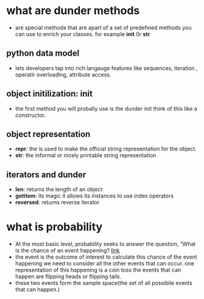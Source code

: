 # what are dunder methods 
* are special methods that are apart of a set of predefined methods you can use to enrich your classes. for example __init__ 0r __str__
## python data model
* lets developers tap into rich langauge features like sequences, iteration , operatir overloading, attribute access.

## object initilization: __init__
* the first method you will probally use is the dunder init think of this like a constructor.

## object representation
* __repr__:  the is used to make the official string representation for the object.
* __str__: the informal or nicely printable string representation

## iterators and dunder
* __len__: returns the length of an object
* __getitem__: its magic it allows its instances to use index operators 
* __reversed__: returns reverse iterator


# what is probability
* At the most basic level, probability seeks to answer the question, “What is the chance of an event happening?
[link](https://www.dataquest.io/blog/basic-statistics-in-python-probability/) 
* the event is the outcome of interest to calculate this chance of the event happening we need to consider all the other events that can occur. one representation of this happening is a coin toss the events that can happen are flipping heads or flipping tails.
* these two events form the sample space(the set of all possibile events that can happen.) 